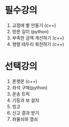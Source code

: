 # 필수강의

1. 교점에 별 만들기 (c++)
2. 방문 길이 (python)
3. 부족한 금액 계산하기 (c++)
4. 행렬 테두리 회전하기 (c++)

# 선택강의
1. 폰켓몬 (c++)
2. 좌석 구매(python)
3. 운송 트럭
4. 기둥과 보 설치
5. 빙고
6. 신고 결과 받기
7. 좌물쇠와 열쇠

